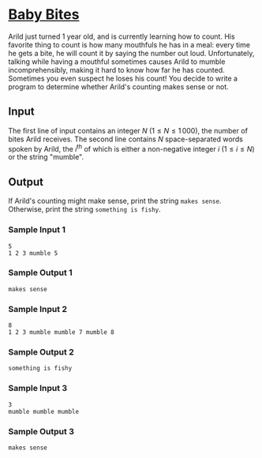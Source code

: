 # [Baby Bites](https://open.kattis.com/problems/babybites)

Arild just turned 1 year old, and is currently learning how to count.  His
favorite thing to count is how many mouthfuls he has in a meal: every time he
gets a bite, he will count it by saying the number out loud.  Unfortunately,
talking while having a mouthful sometimes causes Arild to mumble
incomprehensibly, making it hard to know how far he has counted.  Sometimes you
even suspect he loses his count!  You decide to write a program to determine
whether Arild's counting makes sense or not.

## Input

The first line of input contains an integer $N$ ($1 \leq N \leq 1\,000$), the
number of bites Arild receives.  The second line contains $N$ space-separated
words spoken by Arild, the $i$<sup>th</sup> of which is either a non-negative
integer $i$ ($1 \leq i \leq N$) or the string "mumble".

## Output

If Arild's counting might make sense, print the string `makes sense`.
Otherwise, print the string `something is fishy`.

### Sample Input 1

```
5
1 2 3 mumble 5
```

### Sample Output 1

```
makes sense
```

### Sample Input 2

```
8
1 2 3 mumble mumble 7 mumble 8
```

### Sample Output 2

```
something is fishy
```

### Sample Input 3

```
3
mumble mumble mumble
```

### Sample Output 3

```
makes sense
```
